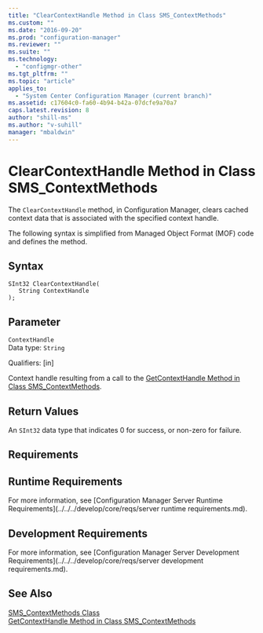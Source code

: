 ```yaml
---
title: "ClearContextHandle Method in Class SMS_ContextMethods"
ms.custom: ""
ms.date: "2016-09-20"
ms.prod: "configuration-manager"
ms.reviewer: ""
ms.suite: ""
ms.technology: 
  - "configmgr-other"
ms.tgt_pltfrm: ""
ms.topic: "article"
applies_to: 
  - "System Center Configuration Manager (current branch)"
ms.assetid: c17604c0-fa60-4b94-b42a-07dcfe9a70a7
caps.latest.revision: 8
author: "shill-ms"
ms.author: "v-suhill"
manager: "mbaldwin"
---
```

# ClearContextHandle Method in Class SMS_ContextMethods
The `ClearContextHandle` method, in Configuration Manager, clears cached context data that is associated with the specified context handle.  
  
 The following syntax is simplified from Managed Object Format (MOF) code and defines the method.  
  
## Syntax  
  
```  
SInt32 ClearContextHandle(  
   String ContextHandle  
);  
```  
  
## Parameter  
 `ContextHandle`  
 Data type: `String`  
  
 Qualifiers: [in]  
  
 Context handle resulting from a call to the [GetContextHandle Method in Class SMS_ContextMethods](../../../develop/reference/misc/getcontexthandle-method-in-class-sms_contextmethods.md).  
  
## Return Values  
 An `SInt32` data type that indicates 0 for success, or non-zero for failure.  
  
## Requirements  
  
## Runtime Requirements  
 For more information, see [Configuration Manager Server Runtime Requirements](../../../develop/core/reqs/server runtime requirements.md).  
  
## Development Requirements  
 For more information, see [Configuration Manager Server Development Requirements](../../../develop/core/reqs/server development requirements.md).  
  
## See Also  
 [SMS_ContextMethods Class](../../../develop/reference/misc/sms_contextmethods-server-wmi-class.md)   
 [GetContextHandle Method in Class SMS_ContextMethods](../../../develop/reference/misc/getcontexthandle-method-in-class-sms_contextmethods.md)